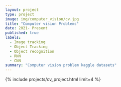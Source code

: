 ```yaml
---
layout: project
type: project
image: img/computer_vision/cv.jpg
title: "Computer vision Problems"
date: 2021- Present
published: true
labels:
  - Image tracking
  - Object Tracking
  - Object recognition
  - RNN
  - CNN
summary: "Computer vision problem kaggle datasets"
---
```


<!-- <center> <img src="../img/Classification_models/classification.jpg" height = 300px width = auto> </center> -->


<div style="background-color: var(--tf-page-bg-color)" class="bg-gradient py-3">

{% include projects/cv_project.html limit=4 %}

</div>
